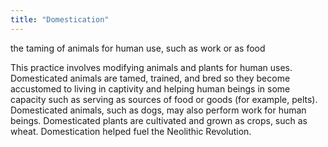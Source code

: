 ```yaml
---
title: "Domestication"
---
```

the taming of animals for human use, such as work or as food

This practice involves modifying animals and plants for human uses. Domesticated animals are tamed, trained, and bred so they become accustomed to living in captivity and helping human beings in some capacity such as serving as sources of food or goods (for example, pelts). Domesticated animals, such as dogs, may also perform work for human beings. Domesticated plants are cultivated and grown as crops, such as wheat. Domestication helped fuel the Neolithic Revolution.

